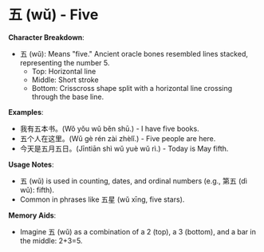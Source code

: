 # **五 (wǔ) - Five**

**Character Breakdown**:  
- 五 (wǔ): Means "five." Ancient oracle bones resembled lines stacked, representing the number 5.
  - Top: Horizontal line
  - Middle: Short stroke
  - Bottom: Crisscross shape split with a horizontal line crossing through the base line.

**Examples**:  
- 我有五本书。(Wǒ yǒu wǔ běn shū.) - I have five books.  
- 五个人在这里。(Wǔ gè rén zài zhèlǐ.) - Five people are here.  
- 今天是五月五日。(Jīntiān shì wǔ yuè wǔ rì.) - Today is May fifth.

**Usage Notes**:  
- 五 (wǔ) is used in counting, dates, and ordinal numbers (e.g., 第五 (dì wǔ): fifth).  
- Common in phrases like 五星 (wǔ xīng, five stars).

**Memory Aids**:  
- Imagine 五 (wǔ) as a combination of a 2 (top), a 3 (bottom), and a bar in the middle: 2+3=5.